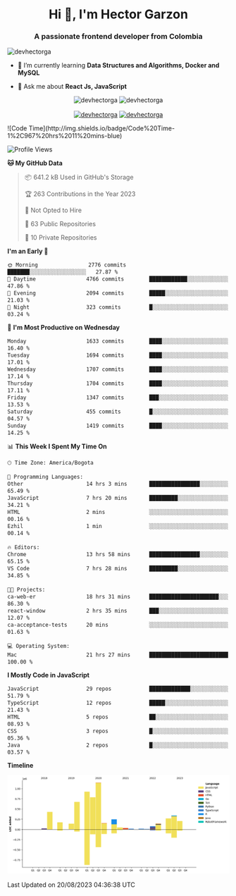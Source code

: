 <h1 align="center">Hi 👋, I'm Hector Garzon</h1>
<h3 align="center">A passionate frontend developer from Colombia</h3>

<p align="left"> <img src="https://komarev.com/ghpvc/?username=devhectorga" alt="devhectorga" /> </p>

- 🌱 I’m currently learning **Data Structures and Algorithms, Docker and MySQL**

- 💬 Ask me about **React Js, JavaScript**

<p align="center"> <img src="https://github-readme-stats.vercel.app/api?username=devhectorga&count_private=true&show_icons=true" alt="devhectorga" /> <img src="https://github-readme-stats.vercel.app/api/top-langs/?username=devhectorga&layout=compact" alt="devhectorga" /></p>

<p align="center">
<a href="https://twitter.com/devhectorga" target="blank"><img align="center" src="https://cdn.jsdelivr.net/npm/simple-icons@3.0.1/icons/twitter.svg" alt="devhectorga" height="20" width="20" /></a>
<a href="https://linkedin.com/in/devhectorga" target="blank"><img align="center" src="https://cdn.jsdelivr.net/npm/simple-icons@3.0.1/icons/linkedin.svg" alt="devhectorga" height="20" width="20" /></a>
</p>
<!--START_SECTION:waka-->
![Code Time](http://img.shields.io/badge/Code%20Time-1%2C967%20hrs%2011%20mins-blue)

![Profile Views](http://img.shields.io/badge/Profile%20Views-0-blue)

**🐱 My GitHub Data** 

> 📦 641.2 kB Used in GitHub's Storage 
 > 
> 🏆 263 Contributions in the Year 2023
 > 
> 🚫 Not Opted to Hire
 > 
> 📜 63 Public Repositories 
 > 
> 🔑 10 Private Repositories 
 > 
**I'm an Early 🐤** 

```text
🌞 Morning                2776 commits        ███████░░░░░░░░░░░░░░░░░░   27.87 % 
🌆 Daytime                4766 commits        ████████████░░░░░░░░░░░░░   47.86 % 
🌃 Evening                2094 commits        █████░░░░░░░░░░░░░░░░░░░░   21.03 % 
🌙 Night                  323 commits         █░░░░░░░░░░░░░░░░░░░░░░░░   03.24 % 
```
📅 **I'm Most Productive on Wednesday** 

```text
Monday                   1633 commits        ████░░░░░░░░░░░░░░░░░░░░░   16.40 % 
Tuesday                  1694 commits        ████░░░░░░░░░░░░░░░░░░░░░   17.01 % 
Wednesday                1707 commits        ████░░░░░░░░░░░░░░░░░░░░░   17.14 % 
Thursday                 1704 commits        ████░░░░░░░░░░░░░░░░░░░░░   17.11 % 
Friday                   1347 commits        ███░░░░░░░░░░░░░░░░░░░░░░   13.53 % 
Saturday                 455 commits         █░░░░░░░░░░░░░░░░░░░░░░░░   04.57 % 
Sunday                   1419 commits        ████░░░░░░░░░░░░░░░░░░░░░   14.25 % 
```


📊 **This Week I Spent My Time On** 

```text
🕑︎ Time Zone: America/Bogota

💬 Programming Languages: 
Other                    14 hrs 3 mins       ████████████████░░░░░░░░░   65.49 % 
JavaScript               7 hrs 20 mins       █████████░░░░░░░░░░░░░░░░   34.21 % 
HTML                     2 mins              ░░░░░░░░░░░░░░░░░░░░░░░░░   00.16 % 
Ezhil                    1 min               ░░░░░░░░░░░░░░░░░░░░░░░░░   00.14 % 

🔥 Editors: 
Chrome                   13 hrs 58 mins      ████████████████░░░░░░░░░   65.15 % 
VS Code                  7 hrs 28 mins       █████████░░░░░░░░░░░░░░░░   34.85 % 

🐱‍💻 Projects: 
ca-web-er                18 hrs 31 mins      ██████████████████████░░░   86.30 % 
react-window             2 hrs 35 mins       ███░░░░░░░░░░░░░░░░░░░░░░   12.07 % 
ca-acceptance-tests      20 mins             ░░░░░░░░░░░░░░░░░░░░░░░░░   01.63 % 

💻 Operating System: 
Mac                      21 hrs 27 mins      █████████████████████████   100.00 % 
```

**I Mostly Code in JavaScript** 

```text
JavaScript               29 repos            █████████████░░░░░░░░░░░░   51.79 % 
TypeScript               12 repos            █████░░░░░░░░░░░░░░░░░░░░   21.43 % 
HTML                     5 repos             ██░░░░░░░░░░░░░░░░░░░░░░░   08.93 % 
CSS                      3 repos             █░░░░░░░░░░░░░░░░░░░░░░░░   05.36 % 
Java                     2 repos             █░░░░░░░░░░░░░░░░░░░░░░░░   03.57 % 
```



**Timeline**

![Lines of Code chart](https://raw.githubusercontent.com/devHectorGa/devHectorGa/master/assets/bar_graph.png)


 Last Updated on 20/08/2023 04:36:38 UTC
<!--END_SECTION:waka-->
